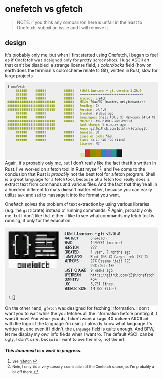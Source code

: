 # onefetch vs gfetch

> NOTE: if you think any comparison here is unfair in the least to Onefetch,
> submit an issue and I will remove it.

## design

It's probably only me, but when I first started using Onefetch, I began to feel
as if Onefetch was designed only for pretty screenshots. Huge ASCII art that
can't be disabled, a strange license field, a *colorblocks* field (how on earth
does the terminal's colorscheme relate to Git), written in Rust, slow for large
projects.

<img src="img/onefetch-gfe-light.png" alt="onefetch" align="right"
height="256px" width="512">

Again, it's probably only me, but I don't really like the fact that it's written
in Rust. I've worked on a fetch tool in Rust myself <sup id="a1">[1](#f1)</sup>,
and I've come to the conclusion that Rust is *probably* not the best tool for a
fetch program. Shell is a great language for a fetch tool, because all a fetch
tool really does is extract text from commands and various files. And the fact
that they're all in a hundred different formats doesn't matter either, because
you can easily utilize `awk` and `sed` to massage it into the format you want.

Onefetch solves the problem of text extraction by using various libraries (e.g.
the `git2` crate) instead of running commands. <sup id="a2">[2](#f2)</sup>
Again, probably only me, but I don't like that either. I like to see what
commands my fetch tool is running, if only for the education.

<img src="img/onefetch-light.png" alt="onefetch" align="right"
height="256px" width="512">

On the other hand, `gfetch` was designed for fetching information. I don't want
you to wait while the you fetches all the information before printing
it, I want it now! And when you do, I don't want a huge 40-column ASCII art with
the logo of the language I'm using. I already know what language it's written
in, and even if I didn't, the `Language` field is quite enough. And BTW, let me
display my *own* info fields when I want to. The default ASCII can be ugly, I
don't care, because I want to see the info, not the art.


#### *This document is a work in progress.*

1. <small id="f1"> See [rsfetch](https://github.com/rsfetch/rsfetch) </small>
[↩](#a1)
2. <small id="f2"> Note, I only did a very cursory examination of the Onefetch
source, so I'm probably a bit off there. </small> [↩](#a2)
